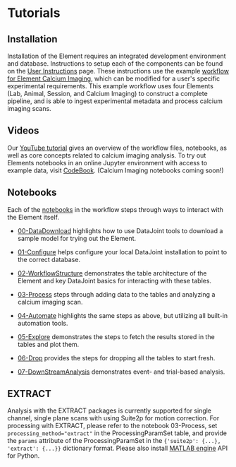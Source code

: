# Tutorials

## Installation

Installation of the Element requires an integrated development environment and database.
Instructions to setup each of the components can be found on the 
[User Instructions](datajoint.com/docs/elements/user-instructions) page. These 
instructions use the example 
[workflow for Element Calcium Imaging](https://github.com/datajoint/workflow-calcium-imaging), 
which can be modified for a user's specific experimental requirements. This example
workflow uses four Elements (Lab, Animal, Session, and Calcium Imaging) to construct a
complete pipeline, and is able to ingest experimental metadata and process calcium imaging
scans.

## Videos

Our [YouTube tutorial](https://www.youtube.com/watch?v=gFLn0GB1L30) gives an overview 
of the workflow files, notebooks, as well as core concepts related to calcium imaging analysis.
To try out Elements notebooks in an online Jupyter environment with access to example data, visit 
[CodeBook](https://codebook.datajoint.io/). (Calcium Imaging notebooks coming soon!)


## Notebooks

Each of the 
[notebooks](https://github.com/datajoint/workflow-calcium-imaging/tree/main/notebooks) in 
the workflow steps through ways to interact with the Element itself.

- [00-DataDownload](https://github.com/datajoint/workflow-calcium-imaging/blob/main/notebooks/00-datadownload_optional.ipynb)
highlights how to use DataJoint tools to download a sample model for trying out the Element.

- [01-Configure](https://github.com/datajoint/workflow-calcium-imaging/blob/main/notebooks/01-configure.ipynb)
helps configure your local DataJoint installation to point to the correct database.

- [02-WorkflowStructure](https://github.com/datajoint/workflow-calcium-imaging/blob/main/notebooks/02-workflow-structure-optional.ipynb)
demonstrates the table architecture of the Element and key DataJoint basics for interacting with these tables.

- [03-Process](https://github.com/datajoint/workflow-calcium-imaging/blob/main/notebooks/03-process.ipynb)
steps through adding data to the tables and analyzing a calcium imaging scan.

- [04-Automate](https://github.com/datajoint/workflow-calcium-imaging/blob/main/notebooks/04-automate-optional.ipynb)
highlights the same steps as above, but utilizing all built-in automation tools.

- [05-Explore](https://github.com/datajoint/workflow-calcium-imaging/blob/main/notebooks/05-explore.ipynb)
demonstrates the steps to fetch the results stored in the tables and plot them.

- [06-Drop](https://github.com/datajoint/workflow-calcium-imaging/blob/main/notebooks/06-drop-optional.ipynb)
provides the steps for dropping all the tables to start fresh.

- [07-DownStreamAnalysis](https://github.com/datajoint/workflow-calcium-imaging/blob/main/notebooks/07-downstream-analysis-optional.ipynb)
demonstrates event- and trial-based analysis.

## EXTRACT
Analysis with the EXTRACT packages is currently supported for single channel, single plane scans with using Suite2p for
motion correction. For processing with EXTRACT, please refer to the notebook 03-Process, set `processing_method="extract"`
in the ProcessingParamSet table, and provide the `params` attribute of the ProcessingParamSet in the `{'suite2p': {...}, 'extract': {...}}`
dictionary format. Please also install [MATLAB engine](https://pypi.org/project/matlabengine/) API for Python.
